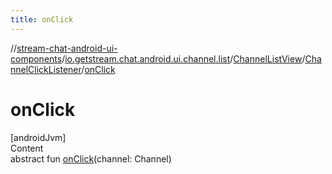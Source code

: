 ```yaml
---
title: onClick
---
```

//[stream-chat-android-ui-components](../../../../index.md)/[io.getstream.chat.android.ui.channel.list](../../index.md)/[ChannelListView](../index.md)/[ChannelClickListener](index.md)/[onClick](onClick.md)



# onClick  
[androidJvm]  
Content  
abstract fun [onClick](onClick.md)(channel: Channel)  



